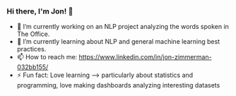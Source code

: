 ### Hi there, I'm Jon! 👋


- 🔭 I’m currently working on an NLP project analyzing the words spoken in The Office.
- 🌱 I’m currently learning about NLP and general machine learning best practices.
- 📫 How to reach me: https://www.linkedin.com/in/jon-zimmerman-032bb155/
- ⚡ Fun fact: Love learning --> particularly about statistics and programming, love making dashboards analyzing interesting datasets

